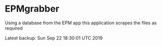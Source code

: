 # EPMgrabber
Using a database from the EPM app this application scrapes the files as required


Latest backup: Sun Sep 22 18:30:01 UTC 2019
